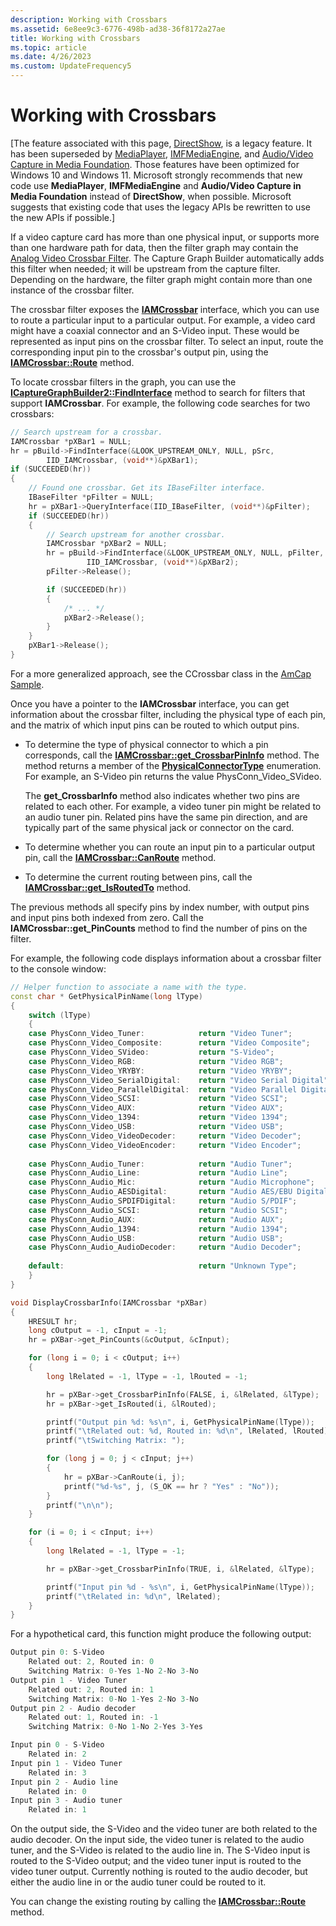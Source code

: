 ```yaml
---
description: Working with Crossbars
ms.assetid: 6e8ee9c3-6776-498b-ad38-36f8172a27ae
title: Working with Crossbars
ms.topic: article
ms.date: 4/26/2023
ms.custom: UpdateFrequency5
---
```


# Working with Crossbars

\[The feature associated with this page, [DirectShow](/windows/win32/directshow/directshow), is a legacy feature. It has been superseded by [MediaPlayer](/uwp/api/Windows.Media.Playback.MediaPlayer), [IMFMediaEngine](/windows/win32/api/mfmediaengine/nn-mfmediaengine-imfmediaengine), and [Audio/Video Capture in Media Foundation](/windows/win32/medfound/audio-video-capture-in-media-foundation). Those features have been optimized for Windows 10 and Windows 11. Microsoft strongly recommends that new code use **MediaPlayer**, **IMFMediaEngine** and **Audio/Video Capture in Media Foundation** instead of **DirectShow**, when possible. Microsoft suggests that existing code that uses the legacy APIs be rewritten to use the new APIs if possible.\]

If a video capture card has more than one physical input, or supports more than one hardware path for data, then the filter graph may contain the [Analog Video Crossbar Filter](analog-video-crossbar-filter.md). The Capture Graph Builder automatically adds this filter when needed; it will be upstream from the capture filter. Depending on the hardware, the filter graph might contain more than one instance of the crossbar filter.

The crossbar filter exposes the [**IAMCrossbar**](/windows/desktop/api/Strmif/nn-strmif-iamcrossbar) interface, which you can use to route a particular input to a particular output. For example, a video card might have a coaxial connector and an S-Video input. These would be represented as input pins on the crossbar filter. To select an input, route the corresponding input pin to the crossbar's output pin, using the [**IAMCrossbar::Route**](/windows/desktop/api/Strmif/nf-strmif-iamcrossbar-route) method.

To locate crossbar filters in the graph, you can use the [**ICaptureGraphBuilder2::FindInterface**](/windows/desktop/api/Strmif/nf-strmif-icapturegraphbuilder2-findinterface) method to search for filters that support **IAMCrossbar**. For example, the following code searches for two crossbars:


```C++
// Search upstream for a crossbar.
IAMCrossbar *pXBar1 = NULL;
hr = pBuild->FindInterface(&LOOK_UPSTREAM_ONLY, NULL, pSrc,
        IID_IAMCrossbar, (void**)&pXBar1);
if (SUCCEEDED(hr)) 
{
    // Found one crossbar. Get its IBaseFilter interface.
    IBaseFilter *pFilter = NULL;
    hr = pXBar1->QueryInterface(IID_IBaseFilter, (void**)&pFilter);
    if (SUCCEEDED(hr)) 
    {
        // Search upstream for another crossbar.
        IAMCrossbar *pXBar2 = NULL;
        hr = pBuild->FindInterface(&LOOK_UPSTREAM_ONLY, NULL, pFilter,
                 IID_IAMCrossbar, (void**)&pXBar2);
        pFilter->Release();

        if (SUCCEEDED(hr))
        {
            /* ... */
            pXBar2->Release();
        }
    }
    pXBar1->Release();
}
```



For a more generalized approach, see the CCrossbar class in the [AmCap Sample](amcap-sample.md).

Once you have a pointer to the **IAMCrossbar** interface, you can get information about the crossbar filter, including the physical type of each pin, and the matrix of which input pins can be routed to which output pins.

-   To determine the type of physical connector to which a pin corresponds, call the [**IAMCrossbar::get\_CrossbarPinInfo**](/windows/desktop/api/Strmif/nf-strmif-iamcrossbar-get_crossbarpininfo) method. The method returns a member of the [**PhysicalConnectorType**](/windows/win32/api/strmif/ne-strmif-physicalconnectortype) enumeration. For example, an S-Video pin returns the value PhysConn\_Video\_SVideo.

    The **get\_CrossbarInfo** method also indicates whether two pins are related to each other. For example, a video tuner pin might be related to an audio tuner pin. Related pins have the same pin direction, and are typically part of the same physical jack or connector on the card.

-   To determine whether you can route an input pin to a particular output pin, call the [**IAMCrossbar::CanRoute**](/windows/desktop/api/Strmif/nf-strmif-iamcrossbar-canroute) method.
-   To determine the current routing between pins, call the [**IAMCrossbar::get\_IsRoutedTo**](/windows/desktop/api/Strmif/nf-strmif-iamcrossbar-get_isroutedto) method.

The previous methods all specify pins by index number, with output pins and input pins both indexed from zero. Call the **IAMCrossbar::get\_PinCounts** method to find the number of pins on the filter.

For example, the following code displays information about a crossbar filter to the console window:


```C++
// Helper function to associate a name with the type.
const char * GetPhysicalPinName(long lType)
{
    switch (lType) 
    {
    case PhysConn_Video_Tuner:            return "Video Tuner";
    case PhysConn_Video_Composite:        return "Video Composite";
    case PhysConn_Video_SVideo:           return "S-Video";
    case PhysConn_Video_RGB:              return "Video RGB";
    case PhysConn_Video_YRYBY:            return "Video YRYBY";
    case PhysConn_Video_SerialDigital:    return "Video Serial Digital";
    case PhysConn_Video_ParallelDigital:  return "Video Parallel Digital"; 
    case PhysConn_Video_SCSI:             return "Video SCSI";
    case PhysConn_Video_AUX:              return "Video AUX";
    case PhysConn_Video_1394:             return "Video 1394";
    case PhysConn_Video_USB:              return "Video USB";
    case PhysConn_Video_VideoDecoder:     return "Video Decoder";
    case PhysConn_Video_VideoEncoder:     return "Video Encoder";
        
    case PhysConn_Audio_Tuner:            return "Audio Tuner";
    case PhysConn_Audio_Line:             return "Audio Line";
    case PhysConn_Audio_Mic:              return "Audio Microphone";
    case PhysConn_Audio_AESDigital:       return "Audio AES/EBU Digital";
    case PhysConn_Audio_SPDIFDigital:     return "Audio S/PDIF";
    case PhysConn_Audio_SCSI:             return "Audio SCSI";
    case PhysConn_Audio_AUX:              return "Audio AUX";
    case PhysConn_Audio_1394:             return "Audio 1394";
    case PhysConn_Audio_USB:              return "Audio USB";
    case PhysConn_Audio_AudioDecoder:     return "Audio Decoder";
        
    default:                              return "Unknown Type";
    }    
}

void DisplayCrossbarInfo(IAMCrossbar *pXBar)
{
    HRESULT hr;
    long cOutput = -1, cInput = -1;
    hr = pXBar->get_PinCounts(&cOutput, &cInput);

    for (long i = 0; i < cOutput; i++)
    {
        long lRelated = -1, lType = -1, lRouted = -1;

        hr = pXBar->get_CrossbarPinInfo(FALSE, i, &lRelated, &lType);
        hr = pXBar->get_IsRouted(i, &lRouted);

        printf("Output pin %d: %s\n", i, GetPhysicalPinName(lType));
        printf("\tRelated out: %d, Routed in: %d\n", lRelated, lRouted);
        printf("\tSwitching Matrix: ");

        for (long j = 0; j < cInput; j++)
        {
            hr = pXBar->CanRoute(i, j);
            printf("%d-%s", j, (S_OK == hr ? "Yes" : "No"));
        }
        printf("\n\n");
    }

    for (i = 0; i < cInput; i++)
    {
        long lRelated = -1, lType = -1;

        hr = pXBar->get_CrossbarPinInfo(TRUE, i, &lRelated, &lType);

        printf("Input pin %d - %s\n", i, GetPhysicalPinName(lType));
        printf("\tRelated in: %d\n", lRelated);
    }
}
```



For a hypothetical card, this function might produce the following output:


```C++
Output pin 0: S-Video
    Related out: 2, Routed in: 0
    Switching Matrix: 0-Yes 1-No 2-No 3-No
Output pin 1 - Video Tuner
    Related out: 2, Routed in: 1
    Switching Matrix: 0-No 1-Yes 2-No 3-No
Output pin 2 - Audio decoder
    Related out: 1, Routed in: -1
    Switching Matrix: 0-No 1-No 2-Yes 3-Yes

Input pin 0 - S-Video
    Related in: 2
Input pin 1 - Video Tuner
    Related in: 3
Input pin 2 - Audio line
    Related in: 0
Input pin 3 - Audio tuner
    Related in: 1
```



On the output side, the S-Video and the video tuner are both related to the audio decoder. On the input side, the video tuner is related to the audio tuner, and the S-Video is related to the audio line in. The S-Video input is routed to the S-Video output; and the video tuner input is routed to the video tuner output. Currently nothing is routed to the audio decoder, but either the audio line in or the audio tuner could be routed to it.

You can change the existing routing by calling the [**IAMCrossbar::Route**](/windows/desktop/api/Strmif/nf-strmif-iamcrossbar-route) method.

 

 



